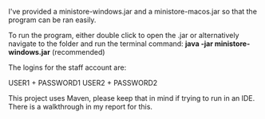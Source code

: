 I've provided a ministore-windows.jar and a ministore-macos.jar so that the program can be ran easily. 

To run the program, either double click to open the .jar or alternatively navigate to the folder and run the terminal command: **java -jar ministore-windows.jar** (recommended)

The logins for the staff account are:

USER1 + PASSWORD1
USER2 + PASSWORD2

This project uses Maven, please keep that in mind if trying to run in an IDE. There is a walkthrough in my report for this.
